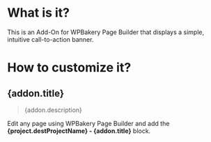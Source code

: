 # What is it?

This is an Add-On for WPBakery Page Builder that displays a simple, intuitive call-to-action banner.

# How to customize it?

## {addon.title}

> {addon.description}

Edit any page using WPBakery Page Builder and add the **{project.destProjectName} - {addon.title}** block.